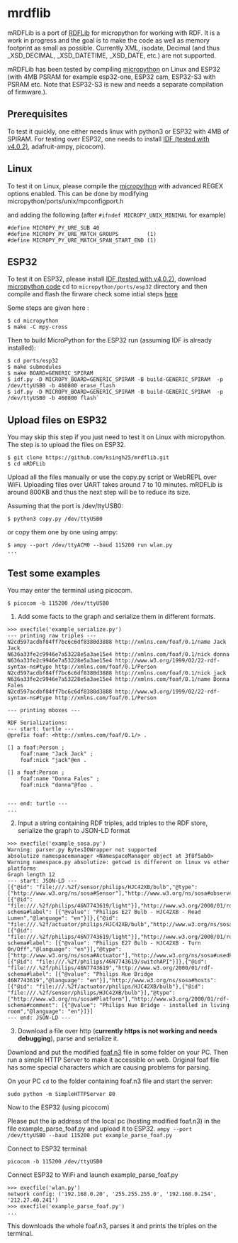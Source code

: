 # mrdflib
mRDFLib is a port of [RDFLib](https://github.com/RDFLib/rdflib) for micropython for working with RDF. 
It is a work in progress and the goal is to make the code as well as memory footprint as small as possible. 
Currently XML, isodate, Decimal (and thus _XSD_DECIMAL, _XSD_DATETIME, _XSD_DATE, etc.) are not supported. 

mRDFLib has been tested by compiling [micropython](https://github.com/micropython/micropython) on Linux and ESP32 (with 4MB PSRAM for example esp32-one, ESP32 cam, ESP32-S3 with PSRAM etc. Note that ESP32-S3 is new and needs a separate compilation of firmware.).

## Prerequisites
To test it quickly, one either needs linux with python3 or ESP32 with 4MB of SPIRAM. 
For testing over ESP32, one needs to install [IDF (tested with v4.0.2)](https://github.com/espressif/esp-idf), adafruit-ampy, picocom).

## Linux 
To test it on Linux, please compile the [micropython](https://github.com/micropython/micropython) with advanced REGEX options enabled. This can be done by modifying
micropython/ports/unix/mpconfigport.h

and adding the following (after `#ifndef MICROPY_UNIX_MINIMAL` for example)

```
#define MICROPY_PY_URE_SUB 40
#define MICROPY_PY_URE_MATCH_GROUPS         (1)
#define MICROPY_PY_URE_MATCH_SPAN_START_END (1)
```

## ESP32
To test it on ESP32, please install [IDF (tested with v4.0.2)](https://github.com/espressif/esp-idf), download [micropython code](https://github.com/micropython/micropython) 
cd to `micropython/ports/esp32` directory and then compile and flash the firware
check some intial steps [here](https://github.com/micropython/micropython/tree/master/ports/esp32/README.md)

Some steps are given here :
```
$ cd micropython
$ make -C mpy-cross
```

Then to build MicroPython for the ESP32 run (assuming IDF is already installed):

```
$ cd ports/esp32
$ make submodules
$ make BOARD=GENERIC_SPIRAM
$ idf.py -D MICROPY_BOARD=GENERIC_SPIRAM -B build-GENERIC_SPIRAM  -p /dev/ttyUSB0 -b 460800 erase_flash
$ idf.py -D MICROPY_BOARD=GENERIC_SPIRAM -B build-GENERIC_SPIRAM  -p /dev/ttyUSB0 -b 460800 flash`
```

## Upload files on ESP32
You may skip this step if you just need to test it on Linux with micropython.
The step is to upload the files on ESP32. 
```
$ git clone https://github.com/ksingh25/mrdflib.git
$ cd mRDFLib
```
Upload all the files manually or use the copy.py script or WebREPL over WiFi. Uploading files over UART takes around 7 to 10 minutes. 
mRDFLib is around 800KB and thus the next step will be to reduce its size.

Assuming that the port is /dev/ttyUSB0:

`$ python3 copy.py /dev/ttyUSB0`

or copy them one by one using ampy:
```
$ ampy --port /dev/ttyACM0 --baud 115200 run wlan.py
...
```


## Test some examples
You may enter the terminal using picocom.

`$ picocom -b 115200 /dev/ttyUSB0`

1. Add some facts to the graph and serialize them in different formats.
```
>>> execfile('example_serialize.py')
--- printing raw triples ---
N2cd597acdbf84ff7bc6c6df8380d3888 http://xmlns.com/foaf/0.1/name Jack Jack
N636a33fe2c9946e7a53228e5a3ae15e4 http://xmlns.com/foaf/0.1/nick donna
N636a33fe2c9946e7a53228e5a3ae15e4 http://www.w3.org/1999/02/22-rdf-syntax-ns#type http://xmlns.com/foaf/0.1/Person
N2cd597acdbf84ff7bc6c6df8380d3888 http://xmlns.com/foaf/0.1/nick jack
N636a33fe2c9946e7a53228e5a3ae15e4 http://xmlns.com/foaf/0.1/name Donna Fales
N2cd597acdbf84ff7bc6c6df8380d3888 http://www.w3.org/1999/02/22-rdf-syntax-ns#type http://xmlns.com/foaf/0.1/Person

--- printing mboxes ---

RDF Serializations:
--- start: turtle ---
@prefix foaf: <http://xmlns.com/foaf/0.1/> .

[] a foaf:Person ;
    foaf:name "Jack Jack" ;
    foaf:nick "jack"@en .

[] a foaf:Person ;
    foaf:name "Donna Fales" ;
    foaf:nick "donna"@foo .


--- end: turtle ---
...
```

2. Input a string containing RDF triples, add triples to the RDF store, serialize the graph to JSON-LD format 

```
>>> execfile('example_sosa.py')
Warning: parser.py BytesIOWrapper not supported
absolutize namespacemanager <NamespaceManager object at 3f8f5ab0>
Warning namespace.py absolutize: getcwd is different on linux vs other platforms
Graph length 12
--- start: JSON-LD ---
[{"@id": "file:///.%2f/sensor/philips/HJC42XB/bulb","@type": ["http://www.w3.org/ns/sosa#Sensor"],"http://www.w3.org/ns/sosa#observes": [{"@id": "file:///.%2f/philips/46N7743619/light"}],"http://www.w3.org/2000/01/rdf-schema#label": [{"@value": "Philips E27 Bulb - HJC42XB - Read Lumen","@language": "en"}]},{"@id": "file:///.%2f/actuator/philips/HJC42XB/bulb","http://www.w3.org/ns/sosa#actsOnProperty": [{"@id": "file:///.%2f/philips/46N7743619/light"}],"http://www.w3.org/2000/01/rdf-schema#label": [{"@value": "Philips E27 Bulb - HJC42XB - Turn On/Off","@language": "en"}],"@type": ["http://www.w3.org/ns/sosa#Actuator"],"http://www.w3.org/ns/sosa#usedProcedure": [{"@id": "file:///.%2f/philips/46N7743619/switchAPI"}]},{"@id": "file:///.%2f/philips/46N7743619","http://www.w3.org/2000/01/rdf-schema#label": [{"@value": "Philips Hue Bridge 46N7743619","@language": "en"}],"http://www.w3.org/ns/sosa#hosts": [{"@id": "file:///.%2f/actuator/philips/HJC42XB/bulb"},{"@id": "file:///.%2f/sensor/philips/HJC42XB/bulb"}],"@type": ["http://www.w3.org/ns/sosa#Platform"],"http://www.w3.org/2000/01/rdf-schema#comment": [{"@value": "Philips Hue Bridge - installed in living room","@language": "en"}]}]
--- end: JSON-LD ---
```


3. Download a file over http (**currently https is not working and needs debugging**), parse and serialize it.

Download and put the modified [foaf.n3](https://raw.githubusercontent.com/ksingh25/Files/main/foaf.n3) file in some folder on your PC. Then run a simple HTTP Server to make it accessible on web. Original foaf file has some special characters which are causing problems for parsing.

On your PC `cd` to the folder containing foaf.n3 file and start the server:

`sudo python -m SimpleHTTPServer 80`

Now to the ESP32 (using picocom)

Please put the ip address of the local pc (hosting modified foaf.n3) in the file example_parse_foaf.py and upload it to ESP32.
`ampy --port /dev/ttyUSB0 --baud 115200 put example_parse_foaf.py`

Connect to ESP32 terminal:

`picocom -b 115200 /dev/ttyUSB0`

Connect ESP32 to WiFi and launch example_parse_foaf.py
```
>>> execfile('wlan.py')
network config: ('192.168.0.20', '255.255.255.0', '192.168.0.254', '212.27.40.241')
>>> execfile('example_parse_foaf.py')
...
```
This downloads the whole foaf.n3, parses it and prints the triples on the terminal.

